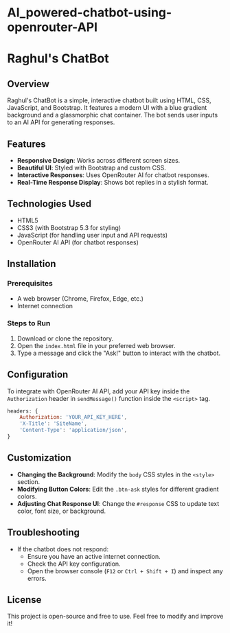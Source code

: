 # AI_powered-chatbot-using-openrouter-API
# Raghul's ChatBot

## Overview
Raghul's ChatBot is a simple, interactive chatbot built using HTML, CSS, JavaScript, and Bootstrap. It features a modern UI with a blue gradient background and a glassmorphic chat container. The bot sends user inputs to an AI API for generating responses.

## Features
- **Responsive Design**: Works across different screen sizes.
- **Beautiful UI**: Styled with Bootstrap and custom CSS.
- **Interactive Responses**: Uses OpenRouter AI for chatbot responses.
- **Real-Time Response Display**: Shows bot replies in a stylish format.

## Technologies Used
- HTML5
- CSS3 (with Bootstrap 5.3 for styling)
- JavaScript (for handling user input and API requests)
- OpenRouter AI API (for chatbot responses)

## Installation
### Prerequisites
- A web browser (Chrome, Firefox, Edge, etc.)
- Internet connection

### Steps to Run
1. Download or clone the repository.
2. Open the `index.html` file in your preferred web browser.
3. Type a message and click the "Ask!" button to interact with the chatbot.

## Configuration
To integrate with OpenRouter AI API, add your API key inside the `Authorization` header in `sendMessage()` function inside the `<script>` tag.
```javascript
headers: {
    Authorization: 'YOUR_API_KEY_HERE',
    'X-Title': 'SiteName',
    'Content-Type': 'application/json',
}
```

## Customization
- **Changing the Background**: Modify the `body` CSS styles in the `<style>` section.
- **Modifying Button Colors**: Edit the `.btn-ask` styles for different gradient colors.
- **Adjusting Chat Response UI**: Change the `#response` CSS to update text color, font size, or background.

## Troubleshooting
- If the chatbot does not respond:
  - Ensure you have an active internet connection.
  - Check the API key configuration.
  - Open the browser console (`F12` or `Ctrl + Shift + I`) and inspect any errors.

## License
This project is open-source and free to use. Feel free to modify and improve it!

